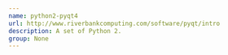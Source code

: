 ```yaml
---
name: python2-pyqt4
url: http://www.riverbankcomputing.com/software/pyqt/intro
description: A set of Python 2.
group: None
---
```

